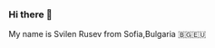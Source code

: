 ### Hi there 👋 

My name is Svilen Rusev from Sofia,Bulgaria 🇧🇬🇪🇺




<!--
**svilen-rusev/svilen-rusev** is a ✨ _special_ ✨ repository because its `README.md` (this file) appears on your GitHub profile.
<img src="https://media4.giphy.com/media/du3J3cXyzhj75IOgvA/giphy.gif?cid=ecf05e477252iyfwk8r83xxiez5ymcw6zgti5n2n0q0ds6bb&rid=giphy.gif&ct=g" width="34">
Here are some ideas to get you started:

- 🔭 I’m currently working on ...
- 🌱 I’m currently learning ...
- 👯 I’m looking to collaborate on ...
- 🤔 I’m looking for help with ...
- 💬 Ask me about ...
- 📫 How to reach me: ...
- 😄 Pronouns: ...
- ⚡ Fun fact: ...
-->
